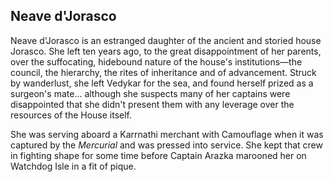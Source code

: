 ## Neave d'Jorasco

Neave d'Jorasco is an estranged daughter of the ancient and storied house Jorasco. She left ten years ago, to the great disappointment of her parents, over the suffocating, hidebound nature of the house's institutions—the council, the hierarchy, the rites of inheritance and of advancement. Struck by wanderlust, she left Vedykar for the sea, and found herself prized as a surgeon's mate... although she suspects many of her captains were disappointed that she didn't present them with any leverage over the resources of the House itself.

She was serving aboard a Karrnathi merchant with Camouflage when it was captured by the *Mercurial* and was pressed into service. She kept that crew in fighting shape for some time before Captain Arazka marooned her on Watchdog Isle in a fit of pique.